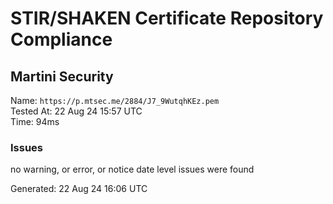 # STIR/SHAKEN Certificate Repository Compliance

## Martini Security

Name: `https://p.mtsec.me/2884/J7_9WutqhKEz.pem`\
Tested At: 22 Aug 24 15:57 UTC\
Time: 94ms

### Issues

no warning, or error, or notice date level issues were found

Generated: 22 Aug 24 16:06 UTC